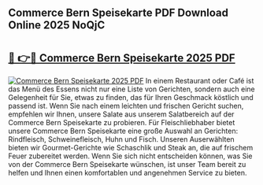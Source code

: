 ## Commerce Bern Speisekarte PDF Download Online 2025 NoQjC

# <h2><a href="http://gca09jc.nevu.top/?p=Commerce+Bern+Speisekarte">🔗 👉🔴 Commerce Bern Speisekarte 2025 PDF</a></h2>

[![Commerce Bern Speisekarte 2025 PDF](https://i.imgur.com/dBaPXMq.png)](http://gca09jc.nevu.top/?p=Commerce+Bern+Speisekarte)
In einem Restaurant oder Café ist das Menü des Essens nicht nur eine Liste von Gerichten, sondern auch eine Gelegenheit für Sie, etwas zu finden, das für Ihren Geschmack köstlich und passend ist. Wenn Sie nach einem leichten und frischen Gericht suchen, empfehlen wir Ihnen, unsere Salate aus unserem Salatbereich auf der Commerce Bern Speisekarte zu probieren. Für Fleischliebhaber bietet unsere Commerce Bern Speisekarte eine große Auswahl an Gerichten: Rindfleisch, Schweinefleisch, Huhn und Fisch. Unseren Auserwählten bieten wir Gourmet-Gerichte wie Schaschlik und Steak an, die auf frischem Feuer zubereitet werden. Wenn Sie sich nicht entscheiden können, was Sie von der Commerce Bern Speisekarte wünschen, ist unser Team bereit zu helfen und Ihnen einen komfortablen und angenehmen Service zu bieten.
